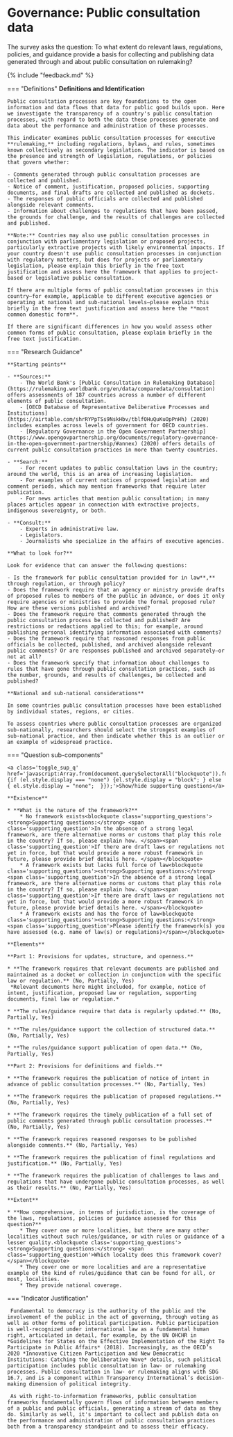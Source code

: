 # Governance: Public consultation data

The survey asks the question: To what extent do relevant laws, regulations, policies, and guidance provide a basis for collecting and publishing data generated through and about public consultation on rulemaking? 

{% include "feedback.md" %}


    
=== "Definitions"
    **Definitions and Identification**
    
    Public consultation processes are key foundations to the open information and data flows that data for public good builds upon. Here we investigate the transparency of a country's public consultation processes, with regard to both the data these processes generate and data about the performance and administration of these processes. 
    
    This indicator examines public consultation processes for executive **rulemaking,** including regulations, bylaws, and rules, sometimes known collectively as secondary legislation. The indicator is based on the presence and strength of legislation, regulations, or policies that govern whether:
    
    - Comments generated through public consultation processes are collected and published.
    - Notice of comment, justification, proposed policies, supporting documents, and final drafts are collected and published as dockets.
    - The responses of public officials are collected and published alongside relevant comments.
    - Information about challenges to regulations that have been passed, the grounds for challenge, and the results of challenges are collected and published.
    
    **Note:** Countries may also use public consultation processes in conjunction with parliamentary legislation or proposed projects, particularly extractive projects with likely environmental impacts. If your country doesn't use public consultation processes in conjunction with regulatory matters, but does for projects or parliamentary legislation, please explain this briefly in the free text justification and assess here the framework that applies to project-based or legislative public consultation.
    
    If there are multiple forms of public consultation processes in this country—for example, applicable to different executive agencies or operating at national and sub-national levels—please explain this briefly in the free text justification and assess here the **most common domestic form**.
    
    If there are significant differences in how you would assess other common forms of public consultation, please explain briefly in the free text justification.
    
=== "Research Guidance"
    
    **Starting points**
    
    - **Sources:**
        - The World Bank's [Public Consultation in Rulemaking Database](https://rulemaking.worldbank.org/en/data/comparedata/consultation) offers assessments of 187 countries across a number of different elements of public consultation.
        - [OECD Database of Representative Deliberative Processes and Institutions](https://airtable.com/shrRYPpTSs9NskHbv/tblfOHuQuKuOpPnHh) (2020) includes examples across levels of government for OECD countries.
        - [Regulatory Governance in the Open Government Partnership](https://www.opengovpartnership.org/documents/regulatory-governance-in-the-open-government-partnership/#annex) (2020) offers details of current public consultation practices in more than twenty countries.
    
    - **Search:**
        - For recent updates to public consultation laws in the country; around the world, this is an area of increasing legislation.
        - For examples of current notices of proposed legislation and comment periods, which may mention frameworks that require later publication.
        - For news articles that mention public consultation; in many places articles appear in connection with extractive projects, indigenous sovereignty, or both.
    
    - **Consult:**
        - Experts in administrative law.
        - Legislators.
        - Journalists who specialize in the affairs of executive agencies.
    
    **What to look for?**
    
    Look for evidence that can answer the following questions:
    
    - Is the framework for public consultation provided for in law**,** through regulation, or through policy?
    - Does the framework require that an agency or ministry provide drafts of proposed rules to members of the public in advance, or does it only require agencies or ministries to provide the formal proposed rule? How are these versions published and archived?
    - Does the framework require that comments generated through the public consultation process be collected and published? Are restrictions or redactions applied to this; for example, around publishing personal identifying information associated with comments?
    - Does the framework require that reasoned responses from public officials be collected, published, and archived alongside relevant public comments? Or are responses published and archived separately—or not at all?
    - Does the framework specify that information about challenges to rules that have gone through public consultation practices, such as the number, grounds, and results of challenges, be collected and published?
    
    **National and sub-national considerations**
    
    In some countries public consultation processes have been established by individual states, regions, or cities.
    
    To assess countries where public consultation processes are organized sub-nationally, researchers should select the strongest examples of sub-national practice, and then indicate whether this is an outlier or an example of widespread practice.

=== "Question sub-components"

    <a class='toggle_sup_q' href='javascript:Array.from(document.querySelectorAll("blockquote")).forEach(function(el) {if (el.style.display === "none") {el.style.display = "block"; } else { el.style.display = "none";  }});'>Show/hide supporting questions</a>
    
    **Existence**
    
    * **What is the nature of the framework?**
        * No framework exists<blockquote class='supporting_questions'><strong>Supporting questions:</strong> <span class='supporting_question'>In the absence of a strong legal framework, are there alternative norms or customs that play this role in the country? If so, please explain how. </span><span class='supporting_question'>If there are draft laws or regulations not yet in force, but that would provide a more robust framework in future, please provide brief details here. </span></blockquote>
        * A framework exists but lacks full force of law<blockquote class='supporting_questions'><strong>Supporting questions:</strong> <span class='supporting_question'>In the absence of a strong legal framework, are there alternative norms or customs that play this role in the country? If so, please explain how. </span><span class='supporting_question'>If there are draft laws or regulations not yet in force, but that would provide a more robust framework in future, please provide brief details here. </span></blockquote>
        * A framework exists and has the force of law<blockquote class='supporting_questions'><strong>Supporting questions:</strong> <span class='supporting_question'>Please identify the framework(s) you have assessed (e.g. name of law(s) or regulations)</span></blockquote>
    
    **Elements**
    
    **Part 1: Provisions for updates, structure, and openness.**
    
    * **The framework requires that relevant documents are published and maintained as a docket or collection in conjunction with the specific law or regulation.** (No, Partially, Yes)
     *Relevant documents here might included, for example, notice of intent, justification, proposed law or regulation, supporting documents, final law or regulation.*
    
    * **The rules/guidance require that data is regularly updated.** (No, Partially, Yes)
    
    * **The rules/guidance support the collection of structured data.** (No, Partially, Yes)
    
    * **The rules/guidance support publication of open data.** (No, Partially, Yes)
    
    **Part 2: Provisions for definitions and fields.**
    
    * **The framework requires the publication of notice of intent in advance of public consultation processes.** (No, Partially, Yes)
    
    * **The framework requires the publication of proposed regulations.** (No, Partially, Yes)
    
    * **The framework requires the timely publication of a full set of public comments generated through public consultation processes.** (No, Partially, Yes)
    
    * **The framework requires reasoned responses to be published alongside comments.** (No, Partially, Yes)
    
    * **The framework requires the publication of final regulations and justification.** (No, Partially, Yes)
    
    * **The framework requires the publication of challenges to laws and regulations that have undergone public consultation processes, as well as their results.** (No, Partially, Yes)
    
    **Extent**
    
    * **How comprehensive, in terms of jurisdiction, is the coverage of the laws, regulations, policies or guidance assessed for this question?**
        * They cover one or more localities, but there are many other localities without such rules/guidance, or with rules or guidance of a lesser quality.<blockquote class='supporting_questions'><strong>Supporting questions:</strong> <span class='supporting_question'>Which locality does this framework cover?</span></blockquote>
        * They cover one or more localities and are a representative example of the kind of rules/guidance that can be found for all, or most, localities.
        * They provide national coverage.


=== "Indicator Justification"


     Fundamental to democracy is the authority of the public and the involvement of the public in the act of governing, through voting as well as other forms of political participation. Public participation is well-recognized under international law as a fundamental human right, articulated in detail, for example, by the UN OHCHR in *Guidelines for States on the Effective Implementation of the Right To Participate in Public Affairs* (2018). Increasingly, as the OECD’s 2020 *Innovative Citizen Participation and New Democratic Institutions: Catching the Deliberative Wave* details, such political participation includes public consultation in law- or rulemaking processes. Public consultation in law- or rulemaking aligns with SDG 16.7, and is a component within Transparency International’s decision-making dimension of political integrity.
     
     As with right-to-information frameworks, public consultation frameworks fundamentally govern flows of information between members of a public and public officials, generating a stream of data as they do. Similarly as well, it's important to collect and publish data on the performance and administration of public consultation practices both from a transparency standpoint and to assess their efficacy.
